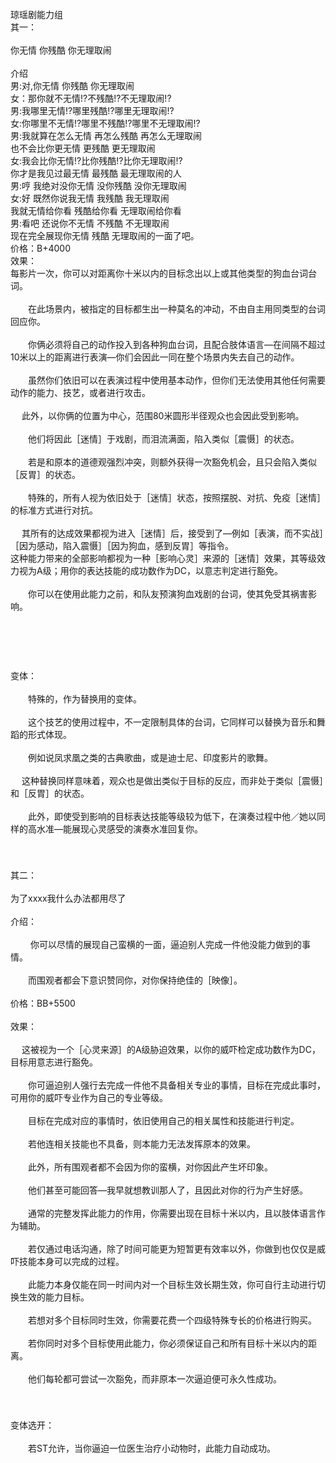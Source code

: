 <title>琼瑶剧能力组</title>
<meta name="GENERATOR" content="WinCHM">
<meta http-equiv="Content-Type" content="text/html; charset=gb2312">
<br>琼瑶剧能力组
<br>其一：
<br>
<br>你无情 你残酷 你无理取闹
<br>
<br>介绍
<br>       男:对,你无情 你残酷 你无理取闹
<br>       女：那你就不无情!?不残酷!?不无理取闹!?
<br>       男:我哪里无情!?哪里残酷!?哪里无理取闹!?
<br>       女:你哪里不无情!?哪里不残酷!?哪里不无理取闹!?
<br>       男:我就算在怎么无情 再怎么残酷 再怎么无理取闹
<br>       也不会比你更无情 更残酷 更无理取闹
<br>       女:我会比你无情!?比你残酷!?比你无理取闹!?
<br>       你才是我见过最无情 最残酷 最无理取闹的人
<br>       男:哼 我绝对没你无情 没你残酷 没你无理取闹
<br>       女:好 既然你说我无情 我残酷 我无理取闹
<br>       我就无情给你看 残酷给你看 无理取闹给你看
<br>       男:看吧 还说你不无情 不残酷 不无理取闹
<br>       现在完全展现你无情 残酷 无理取闹的一面了吧。
<br>价格：B+4000
<br>效果：
<br>         每影片一次，你可以对距离你十米以内的目标念出以上或其他类型的狗血台词台词。
<br>
<br>　　在此场景内，被指定的目标都生出一种莫名的冲动，不由自主用同类型的台词回应你。
<br>
<br>　　你俩必须将自己的动作投入到各种狗血台词，且配合肢体语言—在间隔不超过10米以上的距离进行表演—你们会因此一同在整个场景内失去自己的动作。
<br>
<br>　　虽然你们依旧可以在表演过程中使用基本动作，但你们无法使用其他任何需要动作的能力、技艺，或者进行攻击。
<br>
<br>　    此外，以你俩的位置为中心，范围80米圆形半径观众也会因此受到影响。
<br>
<br>　　他们将因此［迷情］于戏剧，而泪流满面，陷入类似［震慑］的状态。
<br>
<br>　　若是和原本的道德观强烈冲突，则额外获得一次豁免机会，且只会陷入类似［反胃］的状态。
<br>
<br>　　特殊的，所有人视为依旧处于［迷情］状态，按照摆脱、对抗、免疫［迷情］的标准方式进行对抗。
<br>
<br>　    其所有的达成效果都视为进入［迷情］后，接受到了—例如［表演，而不实战］［因为感动，陷入震慑］［因为狗血，感到反胃］等指令。
<br>         这种能力带来的全部影响都视为一种［影响心灵］来源的［迷情］效果，其等级效力视为A级；用你的表达技能的成功数作为DC，以意志判定进行豁免。
<br>
<br>　　你可以在使用此能力之前，和队友预演狗血戏剧的台词，使其免受其祸害影响。
<br>
<br>　　
<br>
<br>　　
<br>
<br>变体：
<br>
<br>　　特殊的，作为替换用的变体。
<br>
<br>　　这个技艺的使用过程中，不一定限制具体的台词，它同样可以替换为音乐和舞蹈的形式体现。
<br>
<br>　　例如说凤求凰之类的古典歌曲，或是迪士尼、印度影片的歌舞。
<br>
<br>　    这种替换同样意味着，观众也是做出类似于目标的反应，而非处于类似［震慑］和［反胃］的状态。
<br>
<br>　　此外，即使受到影响的目标表达技能等级较为低下，在演奏过程中他／她以同样的高水准—能展现心灵感受的演奏水准回复你。
<br>
<br>　　
<br>
<br>其二：
<br>
<br>为了xxxx我什么办法都用尽了
<br>
<br>介绍：
<br>
<br>　　 你可以尽情的展现自己蛮横的一面，逼迫别人完成一件他没能力做到的事情。
<br>
<br>　　而围观者都会下意识赞同你，对你保持绝佳的［映像］。
<br>
<br>价格：BB+5500
<br>
<br>效果：
<br>
<br>　    这被视为一个［心灵来源］的A级胁迫效果，以你的威吓检定成功数作为DC，目标用意志进行豁免。
<br>
<br>　　你可逼迫别人强行去完成一件他不具备相关专业的事情，目标在完成此事时，可用你的威吓专业作为自己的专业等级。
<br>
<br>　　目标在完成对应的事情时，依旧使用自己的相关属性和技能进行判定。
<br>
<br>　　若他连相关技能也不具备，则本能力无法发挥原本的效果。
<br>
<br>　　此外，所有围观者都不会因为你的蛮横，对你因此产生坏印象。
<br>
<br>　　他们甚至可能回答—我早就想教训那人了，且因此对你的行为产生好感。
<br>
<br>　　通常的完整发挥此能力的作用，你需要出现在目标十米以内，且以肢体语言作为辅助。
<br>
<br>　　若仅通过电话沟通，除了时间可能更为短暂更有效率以外，你做到也仅仅是威吓技能本身可以完成的过程。
<br>
<br>　　此能力本身仅能在同一时间内对一个目标生效长期生效，你可自行主动进行切换生效的能力目标。
<br>
<br>　　若想对多个目标同时生效，你需要花费一个四级特殊专长的价格进行购买。
<br>
<br>　　若你同时对多个目标使用此能力，你必须保证自己和所有目标十米以内的距离。
<br>
<br>　　他们每轮都可尝试一次豁免，而非原本一次逼迫便可永久性成功。
<br>
<br>　　
<br>
<br>变体选开：
<br>
<br>　　若ST允许，当你逼迫一位医生治疗小动物时，此能力自动成功。
<br>
<br>